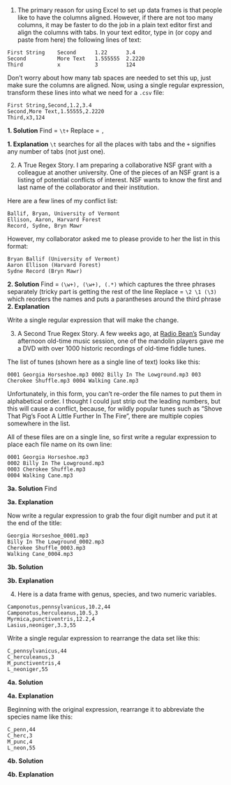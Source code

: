 1. The primary reason for using Excel to set up data frames is that people like to have the columns aligned. However, if there are not too many columns, it may be faster to do the job in a plain text editor first and align the columns with tabs. In your text editor, type in (or copy and paste from here) the following lines of text:

```
First String    Second      1.22      3.4
Second          More Text   1.555555  2.2220
Third           x           3         124
```
Don’t worry about how many tab spaces are needed to set this up, just make sure the columns are aligned. Now, using a single regular expression, transform these lines into what we need for a `.csv` file:

```
First String,Second,1.2,3.4
Second,More Text,1.55555,2.2220
Third,x3,124
```

**1. Solution**
Find = `\t+`
Replace = `,`

**1. Explanation**
`\t` searches for all the places with tabs and the `+` signifies any number of tabs (not just one). 

2. A True Regex Story. I am preparing a collaborative NSF grant with a colleague at another university. One of the pieces of an NSF grant is a listing of potential conflicts of interest. NSF wants to know the first and last name of the collaborator and their institution.

Here are a few lines of my conflict list:

```
Ballif, Bryan, University of Vermont
Ellison, Aaron, Harvard Forest
Record, Sydne, Bryn Mawr
```

However, my collaborator asked me to please provide to her the list in this format:

```
Bryan Ballif (University of Vermont)
Aaron Ellison (Harvard Forest)
Sydne Record (Bryn Mawr)
```
**2. Solution**
Find = `(\w+), (\w+), (.*)` which  captures the three phrases separately (tricky part is getting the rest of the line
Replace = `\2 \1 (\3)` which reorders the names and puts a parantheses around the third phrase 
**2. Explanation**

Write a single regular expression that will make the change.

3. A Second True Regex Story. A few weeks ago, at [Radio Bean’s](https://www.radiobean.com/) Sunday afternoon old-time music session, one of the mandolin players gave me a DVD with over 1000 historic recordings of old-time fiddle tunes.

The list of tunes (shown here as a single line of text) looks like this:

```
0001 Georgia Horseshoe.mp3 0002 Billy In The Lowground.mp3 003 Cherokee Shuffle.mp3 0004 Walking Cane.mp3
```

Unfortunately, in this form, you can’t re-order the file names to put them in alphabetical order. I thought I could just strip out the leading numbers, but this will cause a conflict, because, for wildly popular tunes such as “Shove That Pig’s Foot A Little Further In The Fire”, there are multiple copies somewhere in the list.

All of these files are on a single line, so first write a regular expression to place each file name on its own line:

```
0001 Georgia Horseshoe.mp3
0002 Billy In The Lowground.mp3
0003 Cherokee Shuffle.mp3
0004 Walking Cane.mp3
```
**3a. Solution**
Find 

**3a. Explanation**


Now write a regular expression to grab the four digit number and put it at the end of the title:

```
Georgia Horseshoe_0001.mp3
Billy In The Lowground_0002.mp3
Cherokee Shuffle_0003.mp3
Walking Cane_0004.mp3
```

**3b. Solution**

**3b. Explanation**


4. Here is a data frame with genus, species, and two numeric variables.

```
Camponotus,pennsylvanicus,10.2,44
Camponotus,herculeanus,10.5,3
Myrmica,punctiventris,12.2,4
Lasius,neoniger,3.3,55
```

Write a single regular expression to rearrange the data set like this:

```
C_pennsylvanicus,44
C_herculeanus,3
M_punctiventris,4
L_neoniger,55
```
**4a. Solution**

**4a. Explanation**

Beginning with the original expression, rearrange it to abbreviate the species name like this:

```
C_penn,44
C_herc,3
M_punc,4
L_neon,55
```
**4b. Solution**

**4b. Explanation**